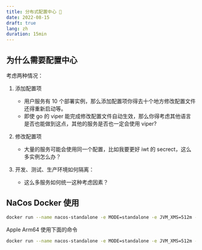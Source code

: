 ```yaml
---
title: 分布式配置中心 📒
date: 2022-08-15
draft: true
lang: zh
duration: 15min
---
```


## 为什么需要配置中心

考虑两种情况：

1. 添加配置项

   - 用户服务有 10 个部署实例，那么添加配置项你得去十个地方修改配置文件还得重新启动等。
   - 即使 go 的 viper 能完成修改配置文件自动生效，那么你得考虑其他语言是否也能做到这点，其他的服务是否也一定会使用 viper?

2. 修改配置项

   - 大量的服务可能会使用同一个配置，比如我要更好 iwt 的 secrect，这么多实例怎么办？

3. 开发、测试、生产环境如何隔离：
   - 这么多服务如何统一这种考虑因素？

## NaCos Docker 使用

```bash
docker run --name nacos-standalone -e MODE=standalone -e JVM_XMS=512m -e JVM_XMX=512m -e JVM_XMN=256m -p 8848:8848 -d nacos/nacos-server:latest
```

Apple Arm64 使用下面的命令

```bash
docker run --name nacos-standalone -e MODE=standalone -e JVM_XMS=512m -e JVM_XMX=512m -e JVM_XMN=256m -p 8848:8848 -d nacos/nacos-server:v2.1.1-slim
```

